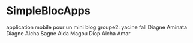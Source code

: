 # SimpleBlocApps
application mobile pour un mini blog
groupe2:
yacine fall Diagne
Aminata Diagne
Aicha Sagne
Aida Magou Diop 
Aicha Amar 

